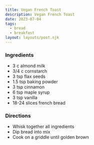 ```yaml
---
title: Vegan French Toast
description: Vegan French Toast
date: 2023-07-04
tags:
  - bread
  - breakfast
layout: layouts/post.njk
---
```


### Ingredients

- 3 c almond milk
- 3/4 c cornstarch
- 3 tsp flax seeds
- 1.5 tsp baking powder
- 3 tsp cinnamon
- 6 tsp maple syrup
- 3 tsp vanilla
- 18-24 slices french bread

### Directions

- Whisk together all ingredients
- Dip bread into mix
- Cook on a griddle until golden brown
